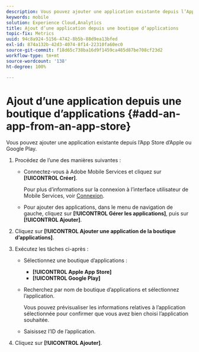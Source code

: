 ```yaml
---
description: Vous pouvez ajouter une application existante depuis l’App Store d’Apple ou Google Play.
keywords: mobile
solution: Experience Cloud,Analytics
title: Ajout d’une application depuis une boutique d’applications
topic-fix: Metrics
uuid: 94c8a924-5156-4742-8b5b-88d9ea13bfed
exl-id: 874a132b-42d3-4074-8f14-22310fa60ec0
source-git-commit: f18d65c738ba16d9f1459ca485d87be708cf23d2
workflow-type: tm+mt
source-wordcount: '138'
ht-degree: 100%

---
```


# Ajout d’une application depuis une boutique d’applications {#add-an-app-from-an-app-store}

Vous pouvez ajouter une application existante depuis l’App Store d’Apple ou Google Play.

1. Procédez de l’une des manières suivantes :

   * Connectez-vous à Adobe Mobile Services et cliquez sur **[!UICONTROL Créer]**.

      Pour plus d’informations sur la connexion à l’interface utilisateur de Mobile Services, voir [Connexion](/help/using/gs/gs-signin.md).

   * Pour ajouter des applications, dans le menu de navigation de gauche, cliquez sur **[!UICONTROL Gérer les applications]**, puis sur **[!UICONTROL Ajouter]**.

1. Cliquez sur **[!UICONTROL Ajouter une application de la boutique d’applications]**.
1. Exécutez les tâches ci-après :

   * Sélectionnez une boutique d’applications :
      * **[!UICONTROL Apple App Store]**
      * **[!UICONTROL Google Play]**
   * Recherchez par nom de boutique d’applications et sélectionnez l’application.

      Vous pouvez prévisualiser les informations relatives à l’application sélectionnée pour confirmer que vous avez bien choisi l’application souhaitée.

   * Saisissez l’ID de l’application.


1. Cliquez sur **[!UICONTROL Ajouter]**.
